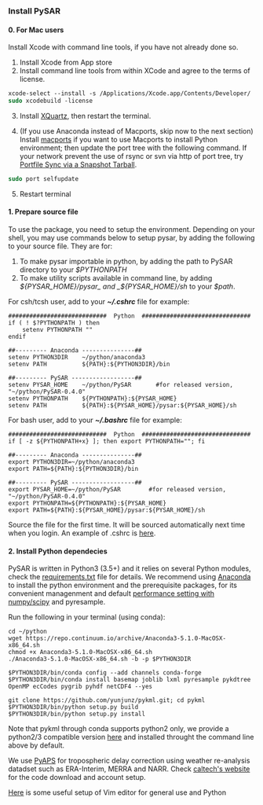 ### Install PySAR

#### 0. For Mac users     

Install Xcode with command line tools, if you have not already done so.

1. Install Xcode from App store
2. Install command line tools from within XCode and agree to the terms of license.

```tcsh   
xcode-select --install -s /Applications/Xcode.app/Contents/Developer/ 
sudo xcodebuild -license 
```   

3. Install [XQuartz](https://www.xquartz.org), then restart the terminal.

4. (If you use Anaconda instead of Macports, skip now to the next section)    
Install [macports](https://www.macports.org/install.php) if you want to use Macports to install Python environment; then update the port tree with the following command. If your network prevent the use of rsync or svn via http of port tree, try [Portfile Sync via a Snapshot Tarball](https://trac.macports.org/wiki/howto/PortTreeTarball).
```tcsh
sudo port selfupdate
```

    

5. Restart terminal

#### 1. Prepare source file    

To use the package, you need to setup the environment. Depending on your shell, you may use commands below to setup pysar, by adding the following to your source file. They are for:   
1. To make pysar importable in python, by adding the path to PySAR directory to your _$PYTHONPATH_    
2. To make utility scripts available in command line, by adding _${PYSAR_HOME}/pysar_ and _${PYSAR_HOME}/sh_ to your _$path_.   
   
For csh/tcsh user, add to your **_~/.cshrc_** file for example:   

    ############################  Python  ###############################
    if ( ! $?PYTHONPATH ) then
        setenv PYTHONPATH ""
    endif
    
    ##--------- Anaconda ---------------## 
    setenv PYTHON3DIR    ~/python/anaconda3
    setenv PATH          ${PATH}:${PYTHON3DIR}/bin
    
    ##--------- PySAR ------------------## 
    setenv PYSAR_HOME    ~/python/PySAR       #for released version, "~/python/PySAR-0.4.0"
    setenv PYTHONPATH    ${PYTHONPATH}:${PYSAR_HOME}
    setenv PATH          ${PATH}:${PYSAR_HOME}/pysar:${PYSAR_HOME}/sh
   
For bash user, add to your **_~/.bashrc_** file for example:   

    ############################  Python  ###############################
    if [ -z ${PYTHONPATH+x} ]; then export PYTHONPATH=""; fi
    
    ##--------- Anaconda ---------------## 
    export PYTHON3DIR=~/python/anaconda3
    export PATH=${PATH}:${PYTHON3DIR}/bin
    
    ##--------- PySAR ------------------## 
    export PYSAR_HOME=~/python/PySAR        #for released version, "~/python/PySAR-0.4.0"
    export PYTHONPATH=${PYTHONPATH}:${PYSAR_HOME}   
    export PATH=${PATH}:${PYSAR_HOME}/pysar:${PYSAR_HOME}/sh   

Source the file for the first time. It will be sourced automatically next time when you login. An example of .cshrc is [here](https://github.com/yunjunz/macOS_Setup/blob/master/cshrc.md).
   
   
#### 2. Install Python dependecies
PySAR is written in Python3 (3.5+) and it relies on several Python modules, check the [requirements.txt](./requirements.txt) file for details. We recommend using [Anaconda](https://www.anaconda.com/download/) to install the python environment and the prerequisite packages, for its convenient managenment and default [performance setting with numpy/scipy](http://markus-beuckelmann.de/blog/boosting-numpy-blas.html) and pyresample.


Run the following in your terminal (using conda):   

    cd ~/python
    wget https://repo.continuum.io/archive/Anaconda3-5.1.0-MacOSX-x86_64.sh
    chmod +x Anaconda3-5.1.0-MacOSX-x86_64.sh
    ./Anaconda3-5.1.0-MacOSX-x86_64.sh -b -p $PYTHON3DIR
    
    $PYTHON3DIR/bin/conda config --add channels conda-forge
    $PYTHON3DIR/bin/conda install basemap joblib lxml pyresample pykdtree OpenMP ecCodes pygrib pyhdf netCDF4 --yes   
    
    git clone https://github.com/yunjunz/pykml.git; cd pykml
    $PYTHON3DIR/bin/python setup.py build     
    $PYTHON3DIR/bin/python setup.py install    
   
Note that pykml through conda supports python2 only, we provide a python2/3 compatible version [here](https://github.com/yunjunz/pykml.git) and installed throught the command line above by default.
  
We use [PyAPS](http://earthdef.caltech.edu/projects/pyaps/wiki/Main) for tropospheric delay correction using weather re-analysis datadset such as ERA-Interim, MERRA and NARR. Check [caltech's website](http://earthdef.caltech.edu/projects/pyaps/wiki/Main) for the code download and account setup.

[Here](https://github.com/yunjunz/macOS_Setup/blob/master/vim.md) is some useful setup of Vim editor for general use and Python
